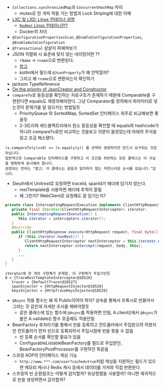 - `Collections.synchronizedMap`과 `ConcurrentHashMap` 차이
   - mutex로 한 개씩 락을 거는 방법과 Lock Striping에 대한 이해
- [LXC 및 LXD: Linux 컨테이너 설명](https://www.sumologickorea.com/blog/lxc-lxd-linux-containers/)
   - [`RedHat` Linux 컨테이너란?](https://www.redhat.com/ko/topics/containers/whats-a-linux-container)
   - Docker의 차이
- `@ConfigurationPropertiesScan`, `@EnableConfigurationProperties`, `@EnableAutoConfiguration`
- `@Transactional` 샅샅이 파헤쳐보기
- JSON 직렬화 시 표준에 맞지 않는 네이밍이면 ??
   - `rName` -> `rname`으로 변환된다.
   - [참고](https://unhosted.tistory.com/82)
   - kotlin에서 필드에 `@JsonProperty`가 왜 안먹힐까?
   - 그리고 왜 `rname`으로 변환되는지 확인하기
- jackson TypeReference
- [On the priority of JsonCreator and Constructor](https://github.com/FasterXML/jackson-module-kotlin/issues/514)
- `compareTo`로 동등성을 확인하는 자료구조가 존재하기 때문에 Comparable을 구현한다면 equals도 재정의해야한다. 그냥 Comparator를 정의해서 파라미터로 넣는것이 문제가를 덜 일으키는 방법일듯
   - PriorityQueue 와 SortedMap, SortedSet 인터페이스 위주로 비교해보면 좋을듯
   - 2-3트리와 레드블랙트리에서 원소 동등성을 확인할 때 equals와 hashcode가 아니라 compareTo로만 비교하는 것을보고 의문이 들었었는데 아래의 주석을 읽고 조금 해소됐다.

```
(x.compareTo(y)==0) == (x.equals(y)) 를 강력히 권장하지만 반드시 요구되는 것은 아닙니다.
일반적으로 Comparable 인터페이스를 구현하고 이 조건을 위반하는 모든 클래스는 이 사실을 명확하게 표시해야 합니다.
권장되는 언어는 "참고: 이 클래스는 같음과 일치하지 않는 자연스러운 순서를 갖습니다."입니다.
```

- Sleuth에서 Unitrest로 요청하면 traceId, spanId가 헤더에 담기지 않는다.
   - restTemplate을 사용하면 헤더에 추적이 잘됨
   - 왜 그런지? WebClient로 요청해도 잘 담기는지?
```java
private class InterceptingRequestExecution implements ClientHttpRequestExecution {
   private final Iterator<ClientHttpRequestInterceptor> iterator;
   public InterceptingRequestExecution() {
      this.iterator = interceptors.iterator();
   }
   @Override
   public ClientHttpResponse execute(HttpRequest request, final byte[] body) throws IOException {
      if (this.iterator.hasNext()) {
         ClientHttpRequestInterceptor nextInterceptor = this.iterator.next();
         return nextInterceptor.intercept(request, body, this);
      }
      ...
   }
}
```
```
iterator에 한 개의 구현체가 존재함. 이 구현체가 주입기인듯
0 = {TraceRestTemplateInterceptor@18526} 
   tracer = {DefaultTracer@18527} 
   spanInjector = {HttpRequestInjector@18528} 
   keysInjector = {HttpTraceKeysInjector@18529} 
```
- `@Async` 적용 함수는 왜 꼭 Public이어야 하지? 상속을 통해서 프록시로 만들어서 그러는 것 같은데 자세한 조사를 해봐야할듯
  - 같은 클래스에 있는 함수에 `@Async`를 적용하면 안됨, A.client()에서 `@Async`가 붙은 A.validate() 함수 호출해도 적용안됨
- BeanFactory 후처리기를 통해서 빈을 등록하고 컨트롤러에서 주입받으려 하였지만 컨트롤러가 먼저 빈으로 등록되어서 주입시점에 빈을 찾을 수 없음
  - 빈 등록 순서를 확인할 필요가 있음
  - ConfigurableListableBeanFactory를 필드로 주입받던, BeanFactoryPostProcessor를 구현하던 똑같음
- 스프링 AOP의 인터페이스 캐싱 기능
  - `http://www.***.com/user?cached=true`처럼 캐싱을 지원하는 필드가 있으면 메모리 캐시나 Redis 캐시 등에서 데이터를 가져와 직접 반환한다.
- 스프링의 빈 순환참조는 어떻게 감지할까? 위상정렬을 사용할까? 아니면 재귀적으로 빈을 생성하면서 감지할까?